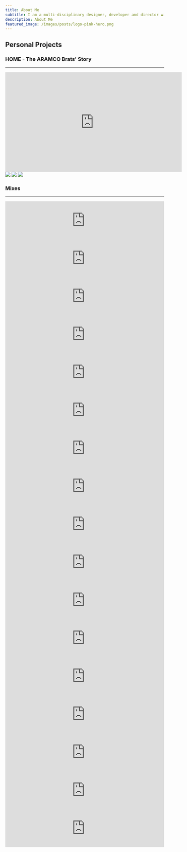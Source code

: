 ```yaml
---
title: About Me
subtitle: I am a multi-disciplinary designer, developer and director with 25 years creating consumer and enterprise experiences across most platforms and devices.
description: About Me
featured_image: /images/posts/logo-pink-hero.png
---
```

## Personal Projects

### HOME - The ARAMCO Brats' Story

---

<div class="gallery" data-columns="1" style="width: 100%; margin: 0 auto">
<iframe  width="560" height="315" src="https://www.youtube.com/embed/7E7S5rDTmCI" frameborder="0" allow="autoplay; encrypted-media" allowfullscreen></iframe>
</div>




<div class="gallery" data-columns="3">
<img src="/images/projects/personal/bratposter.jpg" >
<img src="/images/projects/personal/88-600.jpg" >
<img src="/images/projects/personal/89-600.jpg" >
</div>


### Mixes
--- 
<div style="margin 1em 0">

<iframe width="100%" height="120" src="https://www.mixcloud.com/widget/iframe/?hide_cover=1&light=1&feed=%2Fangelcolberg%2Fliquid-drum-and-bass%2F" frameborder="0" ></iframe>


<iframe width="100%" height="120" src="https://www.mixcloud.com/widget/iframe/?hide_cover=1&light=1&feed=%2Fangelcolberg%2Fbreaks-september-2018%2F" frameborder="0" ></iframe>

<iframe width="100%" height="120" src="https://www.mixcloud.com/widget/iframe/?hide_cover=1&light=1&feed=%2Fangelcolberg%2Fdeep-breaks-september-2018%2F" frameborder="0" ></iframe>

<iframe width="100%" height="120" src="https://www.mixcloud.com/widget/iframe/?hide_cover=1&light=1&feed=%2Fangelcolberg%2F90s-techno-and-trance-august-2018%2F" frameborder="0" ></iframe>

<iframe width="100%" height="120" src="https://www.mixcloud.com/widget/iframe/?hide_cover=1&light=1&feed=%2Fangelcolberg%2Ftampa-fl-after-party-19941995%2F" frameborder="0" ></iframe>

<iframe width="100%" height="120" src="https://www.mixcloud.com/widget/iframe/?hide_cover=1&light=1&feed=%2Fangelcolberg%2Fmore-old-school-trance-august-2018%2F" frameborder="0" ></iframe>

<iframe width="100%" height="120" src="https://www.mixcloud.com/widget/iframe/?hide_cover=1&light=1&feed=%2Fangelcolberg%2Fold-school-trance-august-2018%2F" frameborder="0" ></iframe>

<iframe width="100%" height="120" src="https://www.mixcloud.com/widget/iframe/?hide_cover=1&light=1&feed=%2Fangelcolberg%2Fhouse-july-2018%2F" frameborder="0" ></iframe>

<iframe width="100%" height="120" src="https://www.mixcloud.com/widget/iframe/?hide_cover=1&light=1&feed=%2Fangelcolberg%2Fold-school-garage-and-progressive-house%2F" frameborder="0" ></iframe>

<iframe width="100%" height="120" src="https://www.mixcloud.com/widget/iframe/?hide_cover=1&light=1&feed=%2Fangelcolberg%2Fbreaks-vol2-july-2018%2F" frameborder="0" ></iframe>

<iframe width="100%" height="120" src="https://www.mixcloud.com/widget/iframe/?hide_cover=1&light=1&feed=%2Fangelcolberg%2Ffunkyjacking-house%2F" frameborder="0" ></iframe>

<iframe width="100%" height="120" src="https://www.mixcloud.com/widget/iframe/?hide_cover=1&light=1&feed=%2Fangelcolberg%2Fnajmah%2F" frameborder="0" ></iframe>

<iframe width="100%" height="120" src="https://www.mixcloud.com/widget/iframe/?hide_cover=1&light=1&feed=%2Fangelcolberg%2Fdecember-2013%2F" frameborder="0" ></iframe>

<iframe width="100%" height="120" src="https://www.mixcloud.com/widget/iframe/?hide_cover=1&light=1&feed=%2Fangelcolberg%2Fsummer%2F" frameborder="0" ></iframe>

<iframe width="100%" height="120" src="https://www.mixcloud.com/widget/iframe/?hide_cover=1&light=1&feed=%2Fangelcolberg%2Fxmaseve%2F" frameborder="0" ></iframe>

<iframe width="100%" height="120" src="https://www.mixcloud.com/widget/iframe/?hide_cover=1&light=1&feed=%2Fangelcolberg%2Fseptember%2F" frameborder="0" ></iframe>

<iframe width="100%" height="120" src="https://www.mixcloud.com/widget/iframe/?hide_cover=1&light=1&feed=%2Fangelcolberg%2F2012-1%2F" frameborder="0" ></iframe>
</div>


